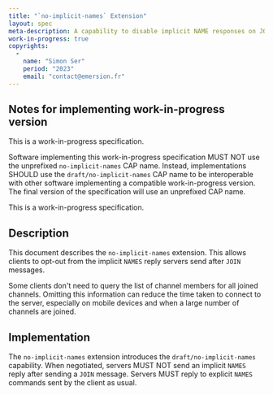 ```yaml
---
title: "`no-implicit-names` Extension"
layout: spec
meta-description: A capability to disable implicit NAME responses on JOIN
work-in-progress: true
copyrights:
  -
    name: "Simon Ser"
    period: "2023"
    email: "contact@emersion.fr"
---
```


## Notes for implementing work-in-progress version

This is a work-in-progress specification.

Software implementing this work-in-progress specification MUST NOT use the unprefixed `no-implicit-names` CAP name. Instead, implementations SHOULD use the `draft/no-implicit-names` CAP name to be interoperable with other software implementing a compatible work-in-progress version. The final version of the specification will use an unprefixed CAP name.

This is a work-in-progress specification.

## Description

This document describes the `no-implicit-names` extension. This allows clients to opt-out from the implicit `NAMES` reply servers send after `JOIN` messages.

Some clients don't need to query the list of channel members for all joined channels. Omitting this information can reduce the time taken to connect to the server, especially on mobile devices and when a large number of channels are joined.

## Implementation

The `no-implicit-names` extension introduces the `draft/no-implicit-names` capability. When negotiated, servers MUST NOT send an implicit `NAMES` reply after sending a `JOIN` message. Servers MUST reply to explicit `NAMES` commands sent by the client as usual.
